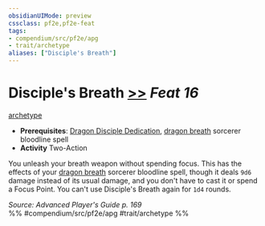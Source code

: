 ```yaml
---
obsidianUIMode: preview
cssclass: pf2e,pf2e-feat
tags:
- compendium/src/pf2e/apg
- trait/archetype
aliases: ["Disciple's Breath"]
---
```

# Disciple's Breath  [>>](../../Rules/core-rulebook/chapter-9-playing-the-game.md#Actions "Two-Action") *Feat 16*  
[archetype](../../Rules/traits/archetype.md)  

- **Prerequisites**: [Dragon Disciple Dedication](dragon-disciple-dedication-apg.md), [dragon breath](../spells/dragon-breath.md) sorcerer bloodline spell
- **Activity** Two-Action

You unleash your breath weapon without spending focus. This has the effects of your [dragon breath](../spells/dragon-breath.md) sorcerer bloodline spell, though it deals `9d6` damage instead of its usual damage, and you don't have to cast it or spend a Focus Point. You can't use Disciple's Breath again for `1d4` rounds.

*Source: Advanced Player's Guide p. 169*  
%% #compendium/src/pf2e/apg #trait/archetype %%